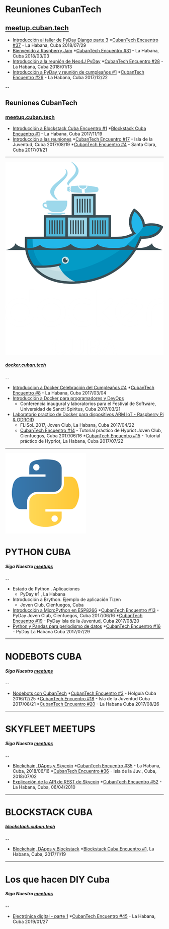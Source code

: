 # Reuniones CubanTech

## [meetup.cuban.tech](http://meetup.cuban.tech)

- [Introducción al taller de PyDay Django parte 3](intro_20180729.html)
  *[CubanTech Encuentro #37](http://docker.cuban.tech/events/251517589/) - La Habana, Cuba 2018/07/29
- [Bienvenido a Raspberry Jam](intro_2018080303.html)
  *[CubanTech Encuentro #31](http://meetup.cuban.tech/events/247616068/) - La Habana, Cuba 2018/03/03
- [Introducción a la reunión de Neo4J PyDay](intro_20180113.html)
  *[CubanTech Encuentro #28](http://meetup.cuban.tech/events/246212946/) - La Habana, Cuba 2018/01/13
- [Introducción a PyDay y reunión de cumpleaños #1](intro_20171222.html)
  *[CubanTech Encuentro #26](http://meetup.cuban.tech/events/245032996/) - La Habana, Cuba 2017/12/22

--

## Reuniones CubanTech

### [meetup.cuban.tech](http://meetup.cuban.tech)

- [Introducción a Blockstack Cuba Encuentro #1](intro_20171119.html)
  *[Blockstack Cuba Encuentro #1](http://blockstack.cuban.tech/events/244120891/) - La Habana, Cuba 2017/11/19
- [Introducción a las reuniones](intro_20170121.html)
  *[CubanTech Encuentro #17](http://docker.cuban.tech/events/241708287/) - Isla de la Juventud, Cuba 2017/08/19
  *[CubanTech Encuentro #4](http://docker.cuban.tech/events/236654894/) - Santa Clara, Cuba 2017/01/21

---

[![Docker Cuba](img/dockercuba.logo.png)](http://docker.cuban.tech)
##### [docker.cuban.tech](http://docker.cuban.tech)

--

- [Introduccion a Docker Celebración del Cumpleaños #4](intro_20170304.html)
  *[CubanTech Encuentro #8](http://docker.cuban.tech/events/238007254/) - La Habana, Cuba 2017/03/04
- [Introducción a Docker para programadores y DevOps](docker-intro.html)
  - Conferencia inaugural y laboratorios para el Festival de Software, Universidad de Sancti Spiritus, Cuba 2017/03/21
- [Laboratorio practico de Docker para dispositivos ARM IoT - Raspberry Pi & ODROID](docker-stuff/hypriot)
  - FLISoL 2017, Joven Club, La Habana, Cuba 2017/04/22
  - [CubanTech Encuentro #14](http://docker.cuban.tech/events/240871128/) - Tutorial práctico de Hypriot Joven Club, Cienfuegos, Cuba 2017/06/16
  *[CubanTech Encuentro #15](http://docker.cuban.tech/events/240872505/) - Tutorial práctico de Hypriot, La Habana, Cuba 2017/07/22

---

[![Python Cuba](img/python-logo.png)](http://pythoncuba.org)

# PYTHON CUBA
##### Siga Nuestro [meetups](http://meetup.cuban.tech)

--

- Estado de Python . Aplicaciones
  * PyDay #1 , La Habana
- Introducción a Brython. Ejemplo de aplicación Tizen
  * Joven Club, Cienfuegos, Cuba
- [Introducción a MicroPython en ESP8266](micropython.html)
  *[CubanTech Encuentro #13](http://meetup.cuban.tech/events/240871291/) - PyDay Joven Club, Cienfuegos, Cuba 2017/06/16
  *[CubanTech Encuentro #19](http://meetup.cuban.tech/events/242499554/) - PyDay Isla de la Juventud, Cuba 2017/08/20
- [Python y Pandas para periodismo de datos](pandas-ddj.html)
  *[CubanTech Encuentro #16 ](http://meetup.cuban.tech/events/240372001/)- PyDay La Habana Cuba 2017/07/29

---

# NODEBOTS CUBA
##### Siga Nuestro [meetups](http://meetup.cuban.tech)

--

- [Nodebots con CubanTech](nodebots.html)
  *[CubanTech Encuentro #3](#) - Holgu&iacute;a Cuba 2016/12/25
  *[CubanTech Encuentro #18](http://meetup.cuban.tech/events/241706888/) - Isla de la Juventud Cuba 2017/08/21
  *[CubanTech Encuentro #20](http://meetup.cuban.tech/events/242652841/) - La Habana Cuba 2017/08/26

---

# SKYFLEET MEETUPS
##### Siga Nuestro [meetups](http://meetup.cuban.tech)

--

- [Blockchain, DApps y Skycoin](skycoin.intro.html)
  *[CubanTech Encuentro #35](http://meetup.cuban.tech/events/251519052) - La Habana, Cuba, 2018/06/16 
  *[CubanTech Encuentro #36](http://meetup.cuban.tech/events/251523453) - Isla de la Juv., Cuba, 2018/07/02 
- [Explicación de la API de REST de Skycoin](skycoin.libs.html)
  *[CubanTech Encuentro #52](http://meetup.cuban.tech/events/259974015) - La Habana, Cuba, 06/04/2010

---

# BLOCKSTACK CUBA
##### [blockstack.cuban.tech](http://blockstack.cuban.tech)

--

- [Blockchain, DApps y Blockstack](dapps.html)
  *[Blockstack Cuba Encuentro #1](http://blockstack.cuban.tech/events/244120891), La Habana, Cuba, 2017/11/19 

---

# Los que hacen DIY Cuba
##### Siga Nuestro [meetups](http://meetup.cuban.tech)

--

- [Electrónica digital - parte 1](https://slides.cuban.tech/digital-electronics-1.html)
  *[CubanTech Encuentro #45](https://www.meetup.com/CubanTech/events/258279078/) - La Habana, Cuba 2019/01/27